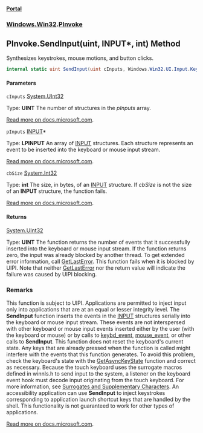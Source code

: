 #### [Portal](index.md 'index')
### [Windows.Win32](Windows.Win32.md 'Windows.Win32').[PInvoke](PInvoke.md 'Windows.Win32.PInvoke')

## PInvoke.SendInput(uint, INPUT*, int) Method

Synthesizes keystrokes, mouse motions, and button clicks.

```csharp
internal static uint SendInput(uint cInputs, Windows.Win32.UI.Input.KeyboardAndMouse.INPUT* pInputs, int cbSize);
```
#### Parameters

<a name='Windows.Win32.PInvoke.SendInput(uint,Windows.Win32.UI.Input.KeyboardAndMouse.INPUT_,int).cInputs'></a>

`cInputs` [System.UInt32](https://docs.microsoft.com/en-us/dotnet/api/System.UInt32 'System.UInt32')

  
Type: <b>UINT</b> The number of structures in the <i>pInputs</i> array.  
  
[Read more on docs.microsoft.com](https://learn.microsoft.com/windows/win32/api/winuser/nf-winuser-sendinput#parameters 'https://learn.microsoft.com/windows/win32/api/winuser/nf-winuser-sendinput#parameters').

<a name='Windows.Win32.PInvoke.SendInput(uint,Windows.Win32.UI.Input.KeyboardAndMouse.INPUT_,int).pInputs'></a>

`pInputs` [INPUT](INPUT.md 'Windows.Win32.UI.Input.KeyboardAndMouse.INPUT')*

  
Type: <b>LPINPUT</b> An array of <a href="https://docs.microsoft.com/windows/desktop/api/winuser/ns-winuser-input">INPUT</a> structures. Each structure represents an event to be inserted into the keyboard or mouse input stream.  
  
[Read more on docs.microsoft.com](https://learn.microsoft.com/windows/win32/api/winuser/nf-winuser-sendinput#parameters 'https://learn.microsoft.com/windows/win32/api/winuser/nf-winuser-sendinput#parameters').

<a name='Windows.Win32.PInvoke.SendInput(uint,Windows.Win32.UI.Input.KeyboardAndMouse.INPUT_,int).cbSize'></a>

`cbSize` [System.Int32](https://docs.microsoft.com/en-us/dotnet/api/System.Int32 'System.Int32')

  
Type: <b>int</b> The size, in bytes, of an <a href="https://docs.microsoft.com/windows/desktop/api/winuser/ns-winuser-input">INPUT</a> structure. If <i>cbSize</i> is not the size of an <b>INPUT</b> structure, the function fails.  
  
[Read more on docs.microsoft.com](https://learn.microsoft.com/windows/win32/api/winuser/nf-winuser-sendinput#parameters 'https://learn.microsoft.com/windows/win32/api/winuser/nf-winuser-sendinput#parameters').

#### Returns
[System.UInt32](https://docs.microsoft.com/en-us/dotnet/api/System.UInt32 'System.UInt32')  
  
Type: <b>UINT</b> The function returns the number of events that it successfully inserted into the keyboard or mouse input stream. If the function returns zero, the input was already blocked by another thread. To get extended error information, call <a href="https://docs.microsoft.com/windows/desktop/api/errhandlingapi/nf-errhandlingapi-getlasterror">GetLastError</a>. This function fails when it is blocked by UIPI. Note that neither <a href="https://docs.microsoft.com/windows/desktop/api/errhandlingapi/nf-errhandlingapi-getlasterror">GetLastError</a> nor the return value will indicate the failure was caused by UIPI blocking.

### Remarks
  
This function is subject to UIPI. Applications are permitted to inject input only into applications that are at an equal or lesser integrity level. The <b>SendInput</b> function inserts the events in the <a href="https://docs.microsoft.com/windows/desktop/api/winuser/ns-winuser-input">INPUT</a> structures serially into the keyboard or mouse input stream. These events are not interspersed with other keyboard or mouse input events inserted either by the user (with the keyboard or mouse) or by calls to <a href="https://docs.microsoft.com/windows/desktop/api/winuser/nf-winuser-keybd_event">keybd_event</a>, <a href="https://docs.microsoft.com/windows/desktop/api/winuser/nf-winuser-mouse_event">mouse_event</a>, or other calls to <b>SendInput</b>. This function does not reset the keyboard's current state. Any keys that are already pressed when the function is called might interfere with the events that this function generates. To avoid this problem, check the keyboard's state with the <a href="https://docs.microsoft.com/windows/desktop/api/winuser/nf-winuser-getasynckeystate">GetAsyncKeyState</a> function and correct as necessary. Because the touch keyboard uses the surrogate macros defined in winnls.h to send input to the system, a listener on the keyboard event hook must decode input originating from the touch keyboard. For more information, see <a href="https://docs.microsoft.com/windows/desktop/Intl/surrogates-and-supplementary-characters">Surrogates and Supplementary Characters</a>. An accessibility application can use <b>SendInput</b> to inject keystrokes corresponding to application launch shortcut keys that are handled by the shell.  This  functionality is not guaranteed to work for other types of applications.  
  
[Read more on docs.microsoft.com](https://learn.microsoft.com/windows/win32/api/winuser/nf-winuser-sendinput# 'https://learn.microsoft.com/windows/win32/api/winuser/nf-winuser-sendinput#').
